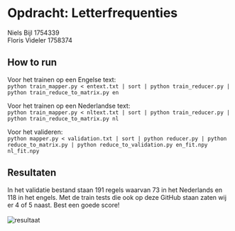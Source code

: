 # Opdracht: Letterfrequenties
Niels Bijl 1754339 <br>
Floris Videler 1758374

## How to run
Voor het trainen op een Engelse text:<br>
`python train_mapper.py < entext.txt | sort | python train_reducer.py | python train_reduce_to_matrix.py en` 

Voor het trainen op een Nederlandse text:<br>
`python train_mapper.py < nltext.txt | sort | python train_reducer.py | python train_reduce_to_matrix.py nl`

Voor het valideren:<br>
`python mapper.py < validation.txt | sort | python reducer.py | python reduce_to_matrix.py | python reduce_to_validation.py en_fit.npy nl_fit.npy`

## Resultaten
In het validatie bestand staan 191 regels waarvan 73 in het Nederlands en 118 in het engels. Met de train tests die ook op deze GitHub staan zaten wij er 4 of 5 naast. Best een goede score!
<br><br>
![resultaat](https://i.ibb.co/KXkDwzk/letterfrequenties-result.png)